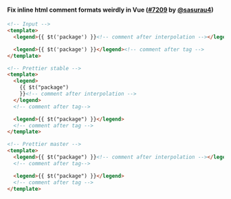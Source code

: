 #### Fix inline html comment formats weirdly in Vue ([#7209](https://github.com/prettier/prettier/pull/7209) by [@sasurau4](https://github.com/sasurau4))

<!-- prettier-ignore -->
```html
<!-- Input -->
<template>
  <legend>{{ $t('package') }}<!-- comment after interpolation --></legend><!-- comment after tag-->

  <legend>{{ $t('package') }}</legend><!-- comment after tag -->
</template>

<!-- Prettier stable -->
<template>
  <legend>
    {{ $t("package")
    }}<!-- comment after interpolation -->
  </legend>
  <!-- comment after tag-->

  <legend>{{ $t("package") }}</legend>
  <!-- comment after tag -->
</template>

<!-- Prettier master -->
<template>
  <legend>{{ $t("package") }}<!-- comment after interpolation --></legend>
  <!-- comment after tag-->

  <legend>{{ $t("package") }}</legend>
  <!-- comment after tag -->
</template>
```
